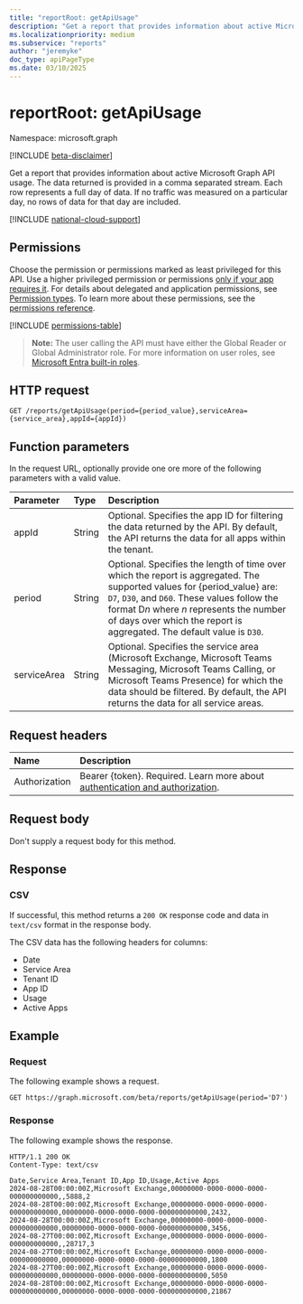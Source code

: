 ```yaml
---
title: "reportRoot: getApiUsage"
description: "Get a report that provides information about active Microsoft Graph API usage."
ms.localizationpriority: medium
ms.subservice: "reports"
author: "jeremyke"
doc_type: apiPageType
ms.date: 03/10/2025
---
```


# reportRoot: getApiUsage

Namespace: microsoft.graph

[!INCLUDE [beta-disclaimer](../../includes/beta-disclaimer.md)]

Get a report that provides information about active Microsoft Graph API usage. The data returned is provided in a comma separated stream. Each row represents a full day of data. If no traffic was measured on a particular day, no rows of data for that day are included.

[!INCLUDE [national-cloud-support](../../includes/global-only.md)]

## Permissions

Choose the permission or permissions marked as least privileged for this API. Use a higher privileged permission or permissions [only if your app requires it](/graph/permissions-overview#best-practices-for-using-microsoft-graph-permissions). For details about delegated and application permissions, see [Permission types](/graph/permissions-overview#permission-types). To learn more about these permissions, see the [permissions reference](/graph/permissions-reference).

<!-- { "blockType": "permissions", "name": "reportroot_getapiquota" } -->
[!INCLUDE [permissions-table](../includes/permissions/reportroot-getapiusage-permissions.md)]

> **Note:** The user calling the API must have either the Global Reader or Global Administrator role. For more information on user roles, see  [Microsoft Entra built-in roles](/entra/identity/role-based-access-control/permissions-reference).

## HTTP request

<!-- { "blockType": "ignored" } -->

```http
GET /reports/getApiUsage(period={period_value},serviceArea={service_area},appId={appId})
```

## Function parameters

In the request URL, optionally provide one ore more of the following parameters with a valid value.

| Parameter | Type   | Description                                                                                                                                                                                                                                             |
| :-------- | :----- | :------------------------------------------------------------------------------------------------------------------------------------------------------------------------------------------------------------------------------------------------------ |
| appId | String | Optional. Specifies the app ID for filtering the data returned by the API. By default, the API returns the data for all apps within the tenant. |
| period    | String | Optional. Specifies the length of time over which the report is aggregated. The supported values for {period_value} are: `D7`, `D30`, and `D60`. These values follow the format D*n* where *n* represents the number of days over which the report is aggregated. The default value is `D30`. |
| serviceArea | String | Optional. Specifies the service area (Microsoft Exchange, Microsoft Teams Messaging, Microsoft Teams Calling, or Microsoft Teams Presence) for which the data should be filtered. By default, the API returns the data for all service areas. |

## Request headers

| Name          | Description               |
| :------------ | :------------------------ |
|Authorization|Bearer {token}. Required. Learn more about [authentication and authorization](/graph/auth/auth-concepts).|

## Request body

Don't supply a request body for this method.

## Response

### CSV

If successful, this method returns a `200 OK` response code and data in `text/csv` format in the response body.

The CSV data has the following headers for columns:

- Date
- Service Area
- Tenant ID
- App ID
- Usage
- Active Apps

## Example

### Request

The following example shows a request.

<!-- {
  "blockType": "ignored",
  "name": "reportroot_getapiquota_csv"
}-->
```http
GET https://graph.microsoft.com/beta/reports/getApiUsage(period='D7')
```

### Response

The following example shows the response.

<!-- {
  "blockType": "response",
  "truncated": true,
  "@odata.type": "text/csv"
} -->
```http
HTTP/1.1 200 OK
Content-Type: text/csv

Date,Service Area,Tenant ID,App ID,Usage,Active Apps
2024-08-28T00:00:00Z,Microsoft Exchange,00000000-0000-0000-0000-000000000000,,5888,2
2024-08-28T00:00:00Z,Microsoft Exchange,00000000-0000-0000-0000-000000000000,00000000-0000-0000-0000-000000000000,2432,
2024-08-28T00:00:00Z,Microsoft Exchange,00000000-0000-0000-0000-000000000000,00000000-0000-0000-0000-000000000000,3456,
2024-08-27T00:00:00Z,Microsoft Exchange,00000000-0000-0000-0000-000000000000,,28717,3
2024-08-27T00:00:00Z,Microsoft Exchange,00000000-0000-0000-0000-000000000000,00000000-0000-0000-0000-000000000000,1800
2024-08-27T00:00:00Z,Microsoft Exchange,00000000-0000-0000-0000-000000000000,00000000-0000-0000-0000-000000000000,5050
2024-08-28T00:00:00Z,Microsoft Exchange,00000000-0000-0000-0000-000000000000,00000000-0000-0000-0000-000000000000,21867
```
